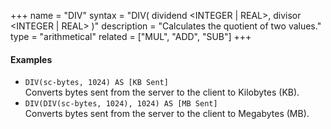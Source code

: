 +++
name = "DIV"
syntax = "DIV( dividend &lt;INTEGER | REAL&gt;, divisor &lt;INTEGER | REAL&gt; )"
description = "Calculates the quotient of two values."
type = "arithmetical"
related = ["MUL", "ADD", "SUB"]
+++

#### Examples
- `DIV(sc-bytes, 1024) AS [KB Sent]`  
  Converts bytes sent from the server to the client to Kilobytes (KB).
- `DIV(DIV(sc-bytes, 1024), 1024) AS [MB Sent]`  
  Converts bytes sent from the server to the client to Megabytes (MB).
